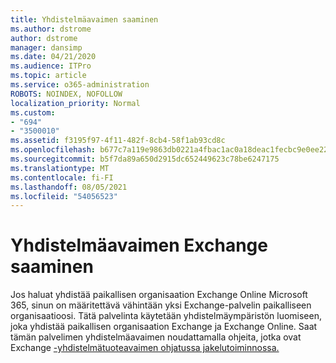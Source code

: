 ```yaml
---
title: Yhdistelmäavaimen saaminen
ms.author: dstrome
author: dstrome
manager: dansimp
ms.date: 04/21/2020
ms.audience: ITPro
ms.topic: article
ms.service: o365-administration
ROBOTS: NOINDEX, NOFOLLOW
localization_priority: Normal
ms.custom:
- "694"
- "3500010"
ms.assetid: f3195f97-4f11-482f-8cb4-58f1ab93cd8c
ms.openlocfilehash: b677c7a119e9863db0221a4fbac1ac0a18deac1fecbc9e0ee22333d97144bc3d
ms.sourcegitcommit: b5f7da89a650d2915dc652449623c78be6247175
ms.translationtype: MT
ms.contentlocale: fi-FI
ms.lasthandoff: 08/05/2021
ms.locfileid: "54056523"
---
```

# <a name="getting-an-exchange-hybrid-key"></a>Yhdistelmäavaimen Exchange saaminen

Jos haluat yhdistää paikallisen organisaation Exchange Online Microsoft 365, sinun on määritettävä vähintään yksi Exchange-palvelin paikalliseen organisaatioosi. Tätä palvelinta käytetään yhdistelmäympäristön luomiseen, joka yhdistää paikallisen organisaation Exchange ja Exchange Online. Saat tämän palvelimen yhdistelmäavaimen noudattamalla ohjeita, jotka ovat Exchange [-yhdistelmätuoteavaimen ohjatussa jakelutoiminnossa.](https://aka.ms/hybridkey)
  